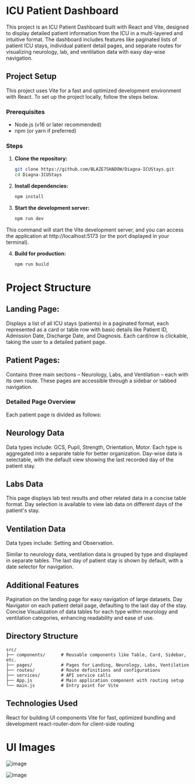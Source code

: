 # ICU Patient Dashboard

This project is an ICU Patient Dashboard built with React and Vite, designed to display detailed patient information from the ICU in a multi-layered and intuitive format. The dashboard includes features like paginated lists of patient ICU stays, individual patient detail pages, and separate routes for visualizing neurology, lab, and ventilation data with easy day-wise navigation.

## Project Setup

This project uses Vite for a fast and optimized development environment with React. To set up the project locally, follow the steps below.

### Prerequisites

- Node.js (v16 or later recommended)
- npm (or yarn if preferred)

### Steps

1. **Clone the repository:**
   ```bash
   git clone https://github.com/BLAZE7SHADOW/Diagna-ICUStays.git
   cd Diagna-ICUStays
   
2. **Install dependencies:**
   ```bash
   npm install

3. **Start the development server:**

   ```bash
   npm run dev
   
  This command will start the Vite development server, and you can access the application at http://localhost:5173 (or the port displayed in your terminal).

4. **Build for production:**

   ```bash
   npm run build

# Project Structure

## Landing Page: 

 Displays a list of all ICU stays (patients) in a paginated format, each represented as a card or table row with basic details like Patient ID, Admission Date, Discharge Date, and Diagnosis. Each card/row is clickable, taking the user to a detailed patient page.

## Patient Pages: 

Contains three main sections – Neurology, Labs, and Ventilation – each with its own route. These pages are accessible through a sidebar or tabbed navigation.

### Detailed Page Overview

Each patient page is divided as follows:

## Neurology Data

Data types include: GCS, Pupil, Strength, Orientation, Motor.
Each type is aggregated into a separate table for better organization.
Day-wise data is selectable, with the default view showing the last recorded day of the patient stay.

## Labs Data

This page displays lab test results and other related data in a concise table format.
Day selection is available to view lab data on different days of the patient's stay.

## Ventilation Data

Data types include: Setting and Observation.

Similar to neurology data, ventilation data is grouped by type and displayed in separate tables.
The last day of patient stay is shown by default, with a date selector for navigation.

## Additional Features
Pagination on the landing page for easy navigation of large datasets.
Day Navigator on each patient detail page, defaulting to the last day of the stay.
Concise Visualization of data tables for each type within neurology and ventilation categories, enhancing readability and ease of use.

## Directory Structure
    
    src/
    ├── components/      # Reusable components like Table, Card, Sidebar, etc.
    ├── pages/           # Pages for Landing, Neurology, Labs, Ventilation
    ├── routes/          # Route definitions and configurations
    ├── services/        # API service calls
    ├── App.js           # Main application component with routing setup
    └── main.js          # Entry point for Vite


## Technologies Used

React for building UI components
Vite for fast, optimized bundling and development
react-router-dom for client-side routing



# UI Images
![image](https://github.com/user-attachments/assets/7c4294cc-ddbb-4b08-9c43-b6a204f4306e)

![image](https://github.com/user-attachments/assets/80567c10-e222-4a49-ad42-45eb3e761214)


